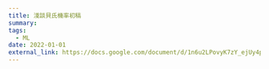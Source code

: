 ```yaml
---
title: 淺談貝氏機率初稿
summary:
tags:
  - ML
date: 2022-01-01
external_link: https://docs.google.com/document/d/1n6u2LPovyK7zY_ejUy4pIeP_DQ0Zb98U/edit
---
```

